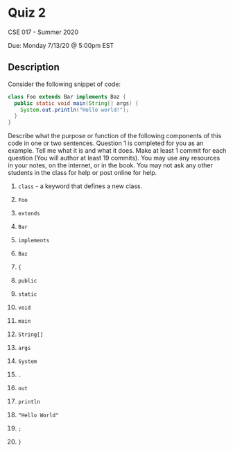 # Quiz 2

CSE 017 - Summer 2020

Due: Monday 7/13/20 @ 5:00pm EST

## Description

Consider the following snippet of code:

```Java
class Foo extends Bar implements Baz {
  public static void main(String[] args) {
    System.out.println("Hello world!");
  }
}
```

Describe what the purpose or function of the following components of this code in one or two sentences. Question 1 is completed for you as an example. Tell me what it is and what it does. Make at least 1 commit for each question (You will author at least 19 commits). You may use any resources in your notes, on the internet, or in the book. You may not ask any other students in the class for help or post online for help.

1. `class` - a keyword that defines a new class.

2. `Foo`

3. `extends`

4. `Bar`

5. `implements`

6. `Baz`

7. `{`

8. `public`

9. `static`

10. `void`

11. `main`

12.  `String[]`

13. `args`

14. `System`

15. `.`

16. `out`

17. `println`

18. `"Hello World"`

19. `;`

20. `}`
